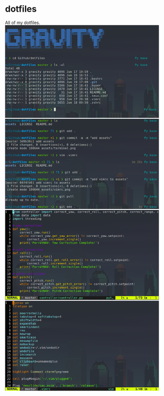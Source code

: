 # dotfiles
All of my dotfiles.
![terminal](./assets/terminal.png)
![terminal1](./assets/terminal1.png)
![python](./assets/python.png)
![vimrc](./assets/vimrc.png)
